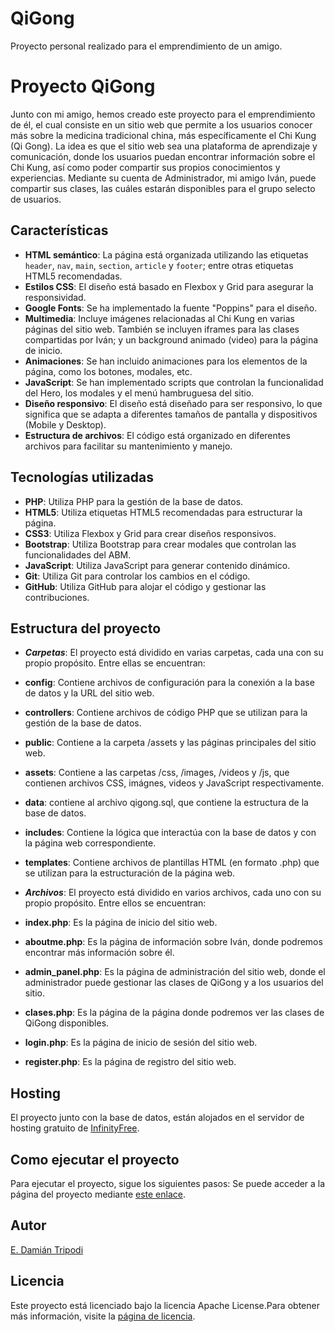 # QiGong
Proyecto personal realizado para el emprendimiento de un amigo.

# Proyecto QiGong
Junto con mi amigo, hemos creado este proyecto para el emprendimiento de él, el cual consiste en un sitio web que permite a los usuarios conocer más sobre la medicina tradicional china, más específicamente el Chi Kung (Qi Gong).
La idea es que el sitio web sea una plataforma de aprendizaje y comunicación, donde los usuarios puedan encontrar información sobre el Chi Kung, así como poder compartir sus propios conocimientos y experiencias.
Mediante su cuenta de Administrador, mi amigo Iván, puede compartir sus clases, las cuáles estarán disponibles para el grupo selecto de usuarios.

## Características
- **HTML semántico**: La página está organizada utilizando las etiquetas `header`, `nav`, `main`, `section`, `article` y `footer`; entre otras etiquetas HTML5 recomendadas.
- **Estilos CSS**: El diseño está basado en Flexbox y Grid para asegurar la responsividad.
- **Google Fonts**: Se ha implementado la fuente "Poppins" para el diseño.
- **Multimedia**: Incluye imágenes relacionadas al Chi Kung en varias páginas del sitio web. También se incluyen iframes para las clases compartidas por Iván; y un background animado (video) para la página de inicio.
- **Animaciones**: Se han incluido animaciones para los elementos de la página, como los botones, modales, etc.
- **JavaScript**: Se han implementado scripts que controlan la funcionalidad del Hero, los modales y el menú hambruguesa del sitio.
- **Diseño responsivo**: El diseño está diseñado para ser responsivo, lo que significa que se adapta a diferentes tamaños de pantalla y dispositivos (Mobile y Desktop).
- **Estructura de archivos**: El código está organizado en diferentes archivos para facilitar su mantenimiento y manejo.

## Tecnologías utilizadas
- **PHP**: Utiliza PHP para la gestión de la base de datos.
- **HTML5**: Utiliza etiquetas HTML5 recomendadas para estructurar la página.
- **CSS3**: Utiliza Flexbox y Grid para crear diseños responsivos.
- **Bootstrap**: Utiliza Bootstrap para crear modales que controlan las funcionalidades del ABM.
- **JavaScript**: Utiliza JavaScript para generar contenido dinámico.
- **Git**: Utiliza Git para controlar los cambios en el código.
- **GitHub**: Utiliza GitHub para alojar el código y gestionar las contribuciones.

## Estructura del proyecto
- ***Carpetas***: El proyecto está dividido en varias carpetas, cada una con su propio propósito. Entre ellas se encuentran:
- **config**: Contiene archivos de configuración para la conexión a la base de datos y la URL del sitio web.
- **controllers**: Contiene archivos de código PHP que se utilizan para la gestión de la base de datos.
- **public**: Contiene a la carpeta /assets y las páginas principales del sitio web.
- **assets**: Contiene a las carpetas /css, /images, /videos y /js, que contienen archivos CSS, imágnes, videos y JavaScript respectivamente.
- **data**: contiene al archivo qigong.sql, que contiene la estructura de la base de datos.
- **includes**: Contiene la lógica que interactúa con la base de datos y con la página web correspondiente.
- **templates**: Contiene archivos de plantillas HTML (en formato .php) que se utilizan para la estructuración de la página web.

- ***Archivos***: El proyecto está dividido en varios archivos, cada uno con su propio propósito. Entre ellos se encuentran:
- **index.php**: Es la página de inicio del sitio web.
- **aboutme.php**: Es la página de información sobre Iván, donde podremos encontrar más información sobre él.
- **admin_panel.php**: Es la página de administración del sitio web, donde el administrador puede gestionar las clases de QiGong y a los usuarios del sitio.
- **clases.php**: Es la página de la página donde podremos ver las clases de QiGong disponibles.
- **login.php**: Es la página de inicio de sesión del sitio web.
- **register.php**: Es la página de registro del sitio web.

## Hosting
El proyecto junto con la base de datos, están alojados en el servidor de hosting gratuito de [InfinityFree](https://www.infinityfree.com/).  

## Como ejecutar el proyecto
Para ejecutar el proyecto, sigue los siguientes pasos:
Se puede acceder a la página del proyecto mediante [este enlace](http://www.sasukeivan.42web.io/?i=1).

## Autor
[E. Damián Tripodi](https://edamiantripodi.github.io/)

## Licencia
Este proyecto está licenciado bajo la licencia Apache License.Para obtener más información, visite la [página de licencia](https://github.com/xKensho47/QiGong?tab=Apache-2.0-1-ov-file).
